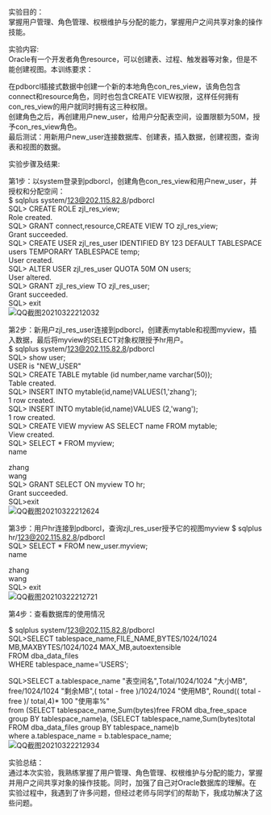 实验目的：  
掌握用户管理、角色管理、权根维护与分配的能力，掌握用户之间共享对象的操作技能。  

实验内容:  
Oracle有一个开发者角色resource，可以创建表、过程、触发器等对象，但是不能创建视图。本训练要求：  

在pdborcl插接式数据中创建一个新的本地角色con_res_view，该角色包含connect和resource角色，同时也包含CREATE VIEW权限，这样任何拥有con_res_view的用户就同时拥有这三种权限。  
创建角色之后，再创建用户new_user，给用户分配表空间，设置限额为50M，授予con_res_view角色。  
最后测试：用新用户new_user连接数据库、创建表，插入数据，创建视图，查询表和视图的数据。  

实验步骤及结果:  

第1步：以system登录到pdborcl，创建角色con_res_view和用户new_user，并授权和分配空间：  
$ sqlplus system/123@202.115.82.8/pdborcl  
SQL> CREATE ROLE zjl_res_view;  
Role created.  
SQL> GRANT connect,resource,CREATE VIEW TO zjl_res_view;  
Grant succeeded.  
SQL> CREATE USER zjl_res_user IDENTIFIED BY 123 DEFAULT TABLESPACE users TEMPORARY TABLESPACE temp;  
User created.  
SQL> ALTER USER zjl_res_user QUOTA 50M ON users;  
User altered.  
SQL> GRANT zjl_res_view TO zjl_res_user;  
Grant succeeded.  
SQL> exit  
![QQ截图20210322212032](https://user-images.githubusercontent.com/44339160/112001044-871b5e00-8b59-11eb-867c-c94db2f150a5.png)

第2步：新用户zjl_res_user连接到pdborcl，创建表mytable和视图myview，插入数据，最后将myview的SELECT对象权限授予hr用户。  
$ sqlplus system/123@202.115.82.8/pdborcl  
SQL> show user;  
USER is "NEW_USER"  
SQL> CREATE TABLE mytable (id number,name varchar(50));  
Table created.  
SQL> INSERT INTO mytable(id,name)VALUES(1,'zhang');  
1 row created.  
SQL> INSERT INTO mytable(id,name)VALUES (2,'wang');  
1 row created.  
SQL> CREATE VIEW myview AS SELECT name FROM mytable;  
View created.  
SQL> SELECT * FROM myview;  
name  

zhang  
wang  
SQL> GRANT SELECT ON myview TO hr;  
Grant succeeded.  
SQL>exit  
![QQ截图20210322212624](https://user-images.githubusercontent.com/44339160/112002200-9bac2600-8b5a-11eb-802b-b3b222eb7b50.png)

第3步：用户hr连接到pdborcl，查询zjl_res_user授予它的视图myview
$ sqlplus hr/123@202.115.82.8/pdborcl  
SQL> SELECT * FROM new_user.myview;  
name  

zhang  
wang  
SQL> exit  
![QQ截图20210322212721](https://user-images.githubusercontent.com/44339160/112002246-a5ce2480-8b5a-11eb-9bad-c341ab7371a9.png)

第4步：查看数据库的使用情况  

$ sqlplus system/123@202.115.82.8/pdborcl  
SQL>SELECT tablespace_name,FILE_NAME,BYTES/1024/1024 MB,MAXBYTES/1024/1024 MAX_MB,autoextensible  
FROM dba_data_files  
WHERE  tablespace_name='USERS';  

SQL>SELECT a.tablespace_name "表空间名",Total/1024/1024 "大小MB",
 free/1024/1024 "剩余MB",( total - free )/1024/1024 "使用MB",
 Round(( total - free )/ total,4)* 100 "使用率%"  
 from (SELECT tablespace_name,Sum(bytes)free
        FROM   dba_free_space group  BY tablespace_name)a,
       (SELECT tablespace_name,Sum(bytes)total FROM dba_data_files
        group  BY tablespace_name)b  
 where  a.tablespace_name = b.tablespace_name;  
 ![QQ截图20210322212934](https://user-images.githubusercontent.com/44339160/112002263-a9fa4200-8b5a-11eb-93d8-bd74a67876d2.png)

实验总结：  
通过本次实验，我熟练掌握了用户管理、角色管理、权根维护与分配的能力，掌握并用户之间共享对象的操作技能。同时，加强了自己对Oracle数据库的理解。在实验过程中，我遇到了许多问题，但经过老师与同学们的帮助下，我成功解决了这些问题。
